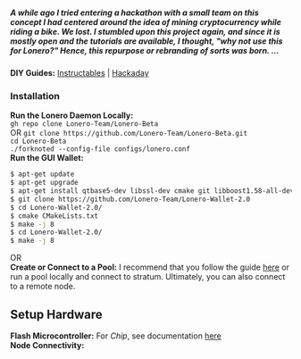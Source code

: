 
##### A while ago I tried entering a hackathon with a small team on this concept I had centered around the idea of mining cryptocurrency while riding a bike. We lost. I stumbled upon this project again, and since it is mostly open and the tutorials are available, I thought, "why not use this for Lonero?" Hence, this repurpose or rebranding of sorts was born. ...

**DIY Guides:** [Instructables](https://www.instructables.com/Kinetic-Energy-Generator-for-Crypto-Mining/) | [Hackaday](https://hackaday.io/project/162489-kinetic-energy-generator-for-crypto-mining)

### Installation
**Run the Lonero Daemon Locally:** \
``gh repo clone Lonero-Team/Lonero-Beta`` \
OR ``git clone https://github.com/Lonero-Team/Lonero-Beta.git`` \
``cd Lonero-Beta`` \
``./forknoted --config-file configs/lonero.conf`` \
**Run the GUI Wallet:**
```bash
$ apt-get update
$ apt-get upgrade
$ apt-get install qtbase5-dev libssl-dev cmake git libboost1.58-all-dev build-essential g++
$ git clone https://github.com/Lonero-Team/Lonero-Wallet-2.0
$ cd Lonero-Wallet-2.0/
$ cmake CMakeLists.txt
$ make -j 8
$ cd Lonero-Wallet-2.0/
$ make -j 8
```
OR \
**Create or Connect to a Pool:** I recommend that you follow the guide [here](https://github.com/Lonero-Team/LNR-Mining-Pool) or run a pool locally and connect to stratum. Ultimately, you can also connect to a remote node.

## Setup Hardware
**Flash Microcontroller:** For *Chip*, see documentation [here](http://www.chip-community.org/index.php/Documentation) \
**Node Connectivity:**

